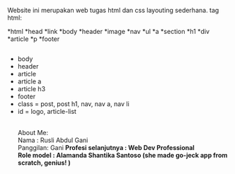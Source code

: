 Website ini merupakan web tugas html dan css layouting sederhana.
tag html:
<!DOCTYPE html>
<html>
<head>
<title>README.md</title>
</head>
<body>

*html
*head
*link
*body
*header
*image
*nav
*ul
*a
*section
*h1
*div
*article
*p
*footer

```tag css:
```
<ul>
<li>body</li>
<li>header</li>
<li>article</li>
<li>article a</li>
<li>article h3</li>
<li>footer</li>
<li>class = post, post h1, nav, nav a, nav li</li>
<li>id = logo, article-list</li>
<br>
<p>
About Me:
<br> 
Nama : Rusli Abdul Gani
<br>
Panggilan: Gani
<b
Profesi Saat ini : Network Engineer (Service Provider)
<br>
Profesi selanjutnya : Web Dev Professional
<br>
Role model : Alamanda Shantika Santoso (she made go-jeck app from scratch, genius! )
</p>
</html>

